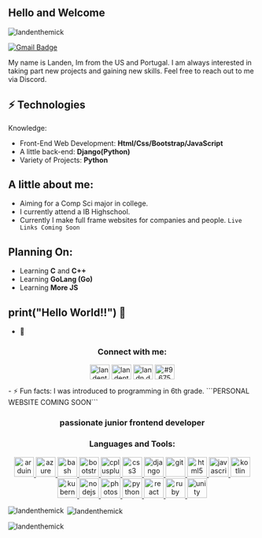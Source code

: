 <h2>Hello and Welcome</h2>

<p align="left"> <img src="https://komarev.com/ghpvc/?username=landenthemick&label=Profile%20views&color=0e75b6&style=flat" alt="landenthemick" /> 

[![Gmail Badge](https://img.shields.io/badge/-landenmick1@gmail.com-c14438?style=flat-square&logo=Gmail&logoColor=white&link=mailto:landenmick1@gmail.com)](mailto:landenmick1@gmail.com)

My name is Landen, Im from the US and Portugal. I am always interested in taking part new projects and gaining new skills. Feel free to reach out to me via Discord.
## ⚡ Technologies
Knowledge:
- Front-End Web Development: **Html/Css/Bootstrap/JavaScript**
- A little back-end: **Django(Python)**
- Variety of Projects: **Python**
## A little about me:
- Aiming for a Comp Sci major in college.
- I currently attend a IB Highschool.
- Currently I make full frame websites for companies and people.
```Live Links Coming Soon```
## Planning On:
- Learning **C** and **C++**
- Learning **GoLang (Go)**
- Learning **More JS**
## print("Hello World!!") 🤔
- 💬 </p>
<h3 align="center">Connect with me:</h3>
<p align="center">
<a href="https://dev.to/landenthemick" target="blank"><img align="center" src="https://cdn.jsdelivr.net/npm/simple-icons@3.0.1/icons/dev-dot-to.svg" alt="landenthemick" height="30" width="40" /></a>
<a href="https://stackoverflow.com/users/landenthemick" target="blank"><img align="center" src="https://cdn.jsdelivr.net/npm/simple-icons@3.0.1/icons/stackoverflow.svg" alt="landenthemick" height="30" width="40" /></a>
<a href="https://instagram.com/landn.dev" target="blank"><img align="center" src="https://cdn.jsdelivr.net/npm/simple-icons@3.0.1/icons/instagram.svg" alt="landn.dev" height="30" width="40" /></a>
<a href="https://discord.gg/#9675" target="blank"><img align="center" src="https://cdn.jsdelivr.net/npm/simple-icons@3.0.1/icons/discord.svg" alt="#9675" height="30" width="40" /></a>
</p>
- ⚡ Fun facts: I was introduced to programming in 6th grade.
```PERSONAL WEBSITE COMING SOON```

<h3 align="center">passionate junior frontend developer</h3>


<h3 align="center">Languages and Tools:</h3>
<p align="center"> <a href="https://www.arduino.cc/" target="_blank"> <img src="https://cdn.worldvectorlogo.com/logos/arduino-1.svg" alt="arduino" width="40" height="40"/> </a> <a href="https://azure.microsoft.com/en-in/" target="_blank"> <img src="https://www.vectorlogo.zone/logos/microsoft_azure/microsoft_azure-icon.svg" alt="azure" width="40" height="40"/> </a> <a href="https://www.gnu.org/software/bash/" target="_blank"> <img src="https://www.vectorlogo.zone/logos/gnu_bash/gnu_bash-icon.svg" alt="bash" width="40" height="40"/> </a> <a href="https://getbootstrap.com" target="_blank"> <img src="https://raw.githubusercontent.com/devicons/devicon/master/icons/bootstrap/bootstrap-plain-wordmark.svg" alt="bootstrap" width="40" height="40"/> </a> <a href="https://www.w3schools.com/cpp/" target="_blank"> <img src="https://raw.githubusercontent.com/devicons/devicon/master/icons/cplusplus/cplusplus-original.svg" alt="cplusplus" width="40" height="40"/> </a> <a href="https://www.w3schools.com/css/" target="_blank"> <img src="https://raw.githubusercontent.com/devicons/devicon/master/icons/css3/css3-original-wordmark.svg" alt="css3" width="40" height="40"/> </a> <a href="https://www.djangoproject.com/" target="_blank"> <img src="https://raw.githubusercontent.com/devicons/devicon/master/icons/django/django-original.svg" alt="django" width="40" height="40"/> </a> <a href="https://git-scm.com/" target="_blank"> <img src="https://www.vectorlogo.zone/logos/git-scm/git-scm-icon.svg" alt="git" width="40" height="40"/> </a> <a href="https://www.w3.org/html/" target="_blank"> <img src="https://raw.githubusercontent.com/devicons/devicon/master/icons/html5/html5-original-wordmark.svg" alt="html5" width="40" height="40"/> </a> <a href="https://developer.mozilla.org/en-US/docs/Web/JavaScript" target="_blank"> <img src="https://raw.githubusercontent.com/devicons/devicon/master/icons/javascript/javascript-original.svg" alt="javascript" width="40" height="40"/> </a> <a href="https://kotlinlang.org" target="_blank"> <img src="https://www.vectorlogo.zone/logos/kotlinlang/kotlinlang-icon.svg" alt="kotlin" width="40" height="40"/> </a> <a href="https://kubernetes.io" target="_blank"> <img src="https://www.vectorlogo.zone/logos/kubernetes/kubernetes-icon.svg" alt="kubernetes" width="40" height="40"/> </a> <a href="https://nodejs.org" target="_blank"> <img src="https://raw.githubusercontent.com/devicons/devicon/master/icons/nodejs/nodejs-original-wordmark.svg" alt="nodejs" width="40" height="40"/> </a> <a href="https://www.photoshop.com/en" target="_blank"> <img src="https://raw.githubusercontent.com/devicons/devicon/master/icons/photoshop/photoshop-line.svg" alt="photoshop" width="40" height="40"/> </a> <a href="https://www.python.org" target="_blank"> <img src="https://raw.githubusercontent.com/devicons/devicon/master/icons/python/python-original.svg" alt="python" width="40" height="40"/> </a> <a href="https://reactjs.org/" target="_blank"> <img src="https://raw.githubusercontent.com/devicons/devicon/master/icons/react/react-original-wordmark.svg" alt="react" width="40" height="40"/> </a> <a href="https://www.ruby-lang.org/en/" target="_blank"> <img src="https://raw.githubusercontent.com/devicons/devicon/master/icons/ruby/ruby-original.svg" alt="ruby" width="40" height="40"/> </a> <a href="https://unity.com/" target="_blank"> <img src="https://www.vectorlogo.zone/logos/unity3d/unity3d-icon.svg" alt="unity" width="40" height="40"/> </a> </p>

<p><img align="left" src="https://github-readme-stats.vercel.app/api/top-langs?username=landenthemick&show_icons=true&locale=en&layout=compact" alt="landenthemick" /></p>

<p>&nbsp;<img align="center" src="https://github-readme-stats.vercel.app/api?username=landenthemick&show_icons=true&locale=en" alt="landenthemick" /></p>

<p><img align="center" src="https://github-readme-streak-stats.herokuapp.com/?user=landenthemick&" alt="landenthemick" /></p>
